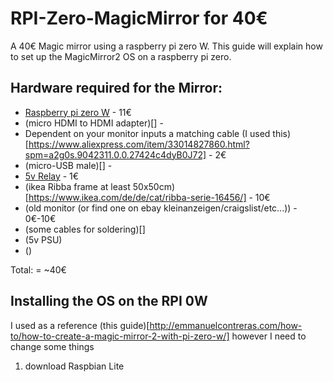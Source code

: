 # RPI-Zero-MagicMirror for 40€
A  40€ Magic mirror using a raspberry pi zero W.
This guide will explain how to set up the MagicMirror2 OS on a raspberry pi zero.

## Hardware required for the Mirror:

  * [Raspberry pi zero W](https://www.berrybase.de/raspberry-pi-zero-w) - 11€
  * (micro HDMI to HDMI adapter)[] - 
  * Dependent on your monitor inputs a matching cable (I used this)[https://www.aliexpress.com/item/33014827860.html?spm=a2g0s.9042311.0.0.27424c4dyB0J72] - 2€
  * (micro-USB male)[] - 
  * [5v Relay](https://www.aliexpress.com/item/32969889587.html?spm=a2g0o.productlist.0.0.12d12f09ujISno&algo_pvid=617edfee-1041-4329-b242-70a5c9148285&algo_expid=617edfee-1041-4329-b242-70a5c9148285-1&btsid=0ab50f6215867803297066531e46cc&ws_ab_test=searchweb0_0,searchweb201602_,searchweb201603_) - 1€
  * (ikea Ribba frame at least 50x50cm)[https://www.ikea.com/de/de/cat/ribba-serie-16456/] - 10€
  * (old monitor (or find one on ebay kleinanzeigen/craigslist/etc...)) - 0€-10€
  * (some cables for soldering)[]
  * (5v PSU)
  * ()

Total:  = ~40€

## Installing the OS on the RPI 0W

I used as a reference (this guide)[http://emmanuelcontreras.com/how-to/how-to-create-a-magic-mirror-2-with-pi-zero-w/] however I need to change some things

1. download Raspbian Lite
